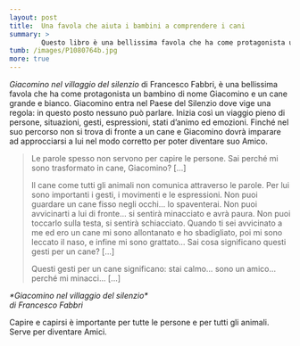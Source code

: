 ```yaml
---
layout: post
title:  Una favola che aiuta i bambini a comprendere i cani
summary: >
        Questo libro è una bellissima favola che ha come protagonista un bambino di nome Giacomino e un cane grande e bianco. Giacomino entra nel Paese del Silenzio dove vige una regola: in questo posto nessuno può parlare...
tumb: /images/P1080764b.jpg
more: true
---
```


*Giacomino nel villaggio del silenzio* di Francesco Fabbri, è una bellissima favola che ha come protagonista un bambino di nome Giacomino e un cane grande e bianco. Giacomino entra nel Paese del Silenzio dove vige una regola: in questo posto nessuno può parlare. Inizia così un viaggio pieno di persone, situazioni, gesti, espressioni, stati d’animo ed emozioni. Finché nel suo percorso non si trova di fronte a un cane e Giacomino dovrà imparare ad approcciarsi a lui nel modo corretto per poter diventare suo Amico.

<blockquote cite="Francesco Fabbri">
<p>Le parole spesso non servono per capire le persone. Sai perché mi sono trasformato in cane, Giacomino? [...]</p>

<p>Il cane come tutti gli animali non comunica attraverso le parole. Per lui sono importanti i gesti, i movimenti e le espressioni. Non puoi guardare un cane fisso negli occhi... lo spaventerai. Non puoi avvicinarti a lui di fronte... si sentirà minacciato e avrà paura. Non puoi toccarlo sulla testa, si sentirà schiacciato. Quando ti sei avvicinato a me ed ero un cane mi sono allontanato e ho sbadigliato, poi mi sono leccato il naso, e infine mi sono grattato… Sai cosa significano questi gesti per un cane? [...]</p>

<p>Questi gesti per un cane significano: stai calmo… sono un amico… perché mi minacci... [...]</p>
</blockquote>
<cite>
*Giacomino nel villaggio del silenzio*<br> di Francesco Fabbri
</cite>

Capire e capirsi è importante per tutte le persone e per tutti gli animali. Serve per diventare Amici.
